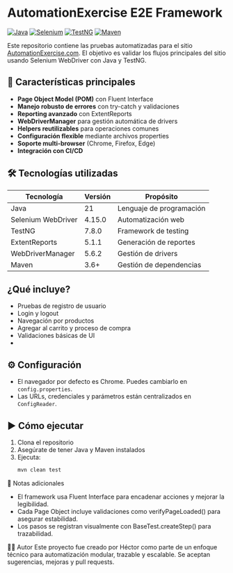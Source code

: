 # AutomationExercise E2E Framework

[![Java](https://img.shields.io/badge/Java-21-orange.svg)](https://www.oracle.com/java/)
[![Selenium](https://img.shields.io/badge/Selenium-4.15.0-green.svg)](https://selenium.dev/)
[![TestNG](https://img.shields.io/badge/TestNG-7.8.0-red.svg)](https://testng.org/)
[![Maven](https://img.shields.io/badge/Maven-3.6+-blue.svg)](https://maven.apache.org/)

Este repositorio contiene las pruebas automatizadas para el sitio [AutomationExercise.com](https://automationexercise.com). El objetivo es validar los flujos principales del sitio usando Selenium WebDriver con Java y TestNG.

## 🎯 Características principales

- **Page Object Model (POM)** con Fluent Interface
- **Manejo robusto de errores** con try-catch y validaciones
- **Reporting avanzado** con ExtentReports
- **WebDriverManager** para gestión automática de drivers
- **Helpers reutilizables** para operaciones comunes
- **Configuración flexible** mediante archivos properties
- **Soporte multi-browser** (Chrome, Firefox, Edge)
- **Integración con CI/CD**

## 🛠️ Tecnologías utilizadas

| Tecnología | Versión | Propósito |
|------------|---------|-----------|
| Java | 21 | Lenguaje de programación |
| Selenium WebDriver | 4.15.0 | Automatización web |
| TestNG | 7.8.0 | Framework de testing |
| ExtentReports | 5.1.1 | Generación de reportes |
| WebDriverManager | 5.6.2 | Gestión de drivers |
| Maven | 3.6+ | Gestión de dependencias |

## ¿Qué incluye?

- Pruebas de registro de usuario
- Login y logout
- Navegación por productos
- Agregar al carrito y proceso de compra
- Validaciones básicas de UI
- 
## ⚙️ Configuración

- El navegador por defecto es Chrome. Puedes cambiarlo en `config.properties`.
- Las URLs, credenciales y parámetros están centralizados en `ConfigReader`.

## ▶️ Cómo ejecutar

1. Clona el repositorio
2. Asegúrate de tener Java y Maven instalados
3. Ejecuta:  
   ```bash
   mvn clean test

 📌 Notas adicionales
- El framework usa Fluent Interface para encadenar acciones y mejorar la legibilidad.
- Cada Page Object incluye validaciones como verifyPageLoaded() para asegurar estabilidad.
- Los pasos se registran visualmente con BaseTest.createStep() para trazabilidad.


👨‍💻 Autor
Este proyecto fue creado por Héctor como parte de un enfoque técnico para automatización modular, trazable y escalable.
Se aceptan sugerencias, mejoras y pull requests.

